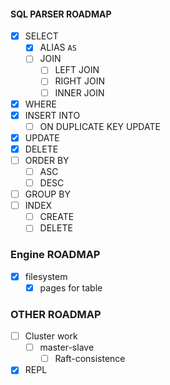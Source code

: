 #### SQL PARSER ROADMAP

- [x] SELECT
  - [x] ALIAS `AS`
  - [ ] JOIN
    - [ ] LEFT JOIN
    - [ ] RIGHT JOIN
    - [ ] INNER JOIN
- [x] WHERE
- [x] INSERT INTO
  - [ ] ON DUPLICATE KEY UPDATE
- [x] UPDATE
- [x] DELETE
- [ ] ORDER BY
  - [ ] ASC
  - [ ] DESC
- [ ] GROUP BY
- [ ] INDEX
  - [ ] CREATE
  - [ ] DELETE

### Engine ROADMAP

- [x] filesystem
  - [x] pages for table

### OTHER ROADMAP

- [ ] Cluster work
  - [ ] master-slave
    - [ ] Raft-consistence
- [x] REPL
